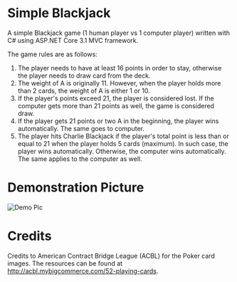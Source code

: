 # Simple Blackjack
A simple Blackjack game (1 human player vs 1 computer player) written with C# using ASP.NET Core 3.1 MVC framework. 

The game rules are as follows:
1. The player needs to have at least 16 points in order to stay, otherwise the player needs to draw card from the deck.
1. The weight of A is originally 11. However, when the player holds more than 2 cards, the weight of A is either 1 or 10.
1. If the player's points exceed 21, the player is considered lost. If the computer gets more than 21 points as well, the game is considered draw.
1. If the player gets 21 points or two A in the beginning, the player wins automatically. The same goes to computer.
1. The player hits Charlie Blackjack if the player's total point is less than or equal to 21 when the player holds 5 cards (maximum). In such case, the player wins automatically. Otherwise, the computer wins automatically. The same applies to the computer as well.

# Demonstration Picture
![Demo Pic](../media/images/blackjack_demo_pic.png?raw=true)

# Credits
Credits to American Contract Bridge League (ACBL) for the Poker card images. The resources can be found at http://acbl.mybigcommerce.com/52-playing-cards.
